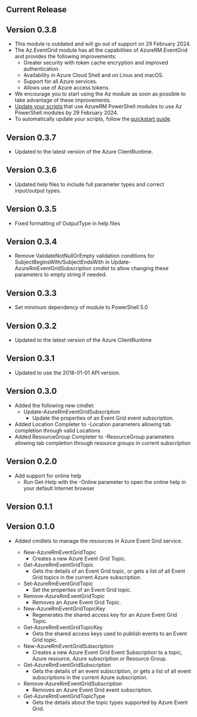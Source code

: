 <!--
    Please leave this section at the top of the change log.

    Changes for the current release should go under the section titled "Current Release", and should adhere to the following format:

    ## Current Release
    * Overview of change #1
        - Additional information about change #1
    * Overview of change #2
        - Additional information about change #2
        - Additional information about change #2
    * Overview of change #3
    * Overview of change #4
        - Additional information about change #4

    ## YYYY.MM.DD - Version X.Y.Z (Previous Release)
    * Overview of change #1
        - Additional information about change #1
-->
## Current Release

## Version 0.3.8
* This module is outdated and will go out of support on 29 February 2024.
* The Az.EventGrid module has all the capabilities of AzureRM.EventGrid and provides the following improvements:
    - Greater security with token cache encryption and improved authentication.
    - Availability in Azure Cloud Shell and on Linux and macOS.
    - Support for all Azure services.
    - Allows use of Azure access tokens.
* We encourage you to start using the Az module as soon as possible to take advantage of these improvements.
* [Update your scripts](https://docs.microsoft.com/powershell/azure/migrate-from-azurerm-to-az) that use AzureRM PowerShell modules to use Az PowerShell modules by 29 February 2024.
* To automatically update your scripts, follow the [quickstart guide](https://docs.microsoft.com/powershell/azure/quickstart-migrate-azurerm-to-az-automatically).

## Version 0.3.7
* Updated to the latest version of the Azure ClientRuntime.

## Version 0.3.6
* Updated help files to include full parameter types and correct input/output types.

## Version 0.3.5
* Fixed formatting of OutputType in help files

## Version 0.3.4
* Remove ValidateNotNullOrEmpty validation conditions for SubjectBeginsWith/SubjectEndsWith in Update-AzureRmEventGridSubscription cmdlet to allow changing these parameters to empty string if needed.

## Version 0.3.3
* Set minimum dependency of module to PowerShell 5.0

## Version 0.3.2
* Updated to the latest version of the Azure ClientRuntime

## Version 0.3.1
* Updated to use the 2018-01-01 API version.

## Version 0.3.0
* Added the following new cmdlet:
    - Update-AzureRmEventGridSubscription
        - Update the properties of an Event Grid event subscription.
* Added Location Completer to -Location parameters allowing tab completion through valid Locations
* Added ResourceGroup Completer to -ResourceGroup parameters allowing tab completion through resource groups in current subscription


## Version 0.2.0
* Add support for online help
    - Run Get-Help with the -Online parameter to open the online help in your default Internet browser

## Version 0.1.1

## Version 0.1.0
* Added cmdlets to manage the resources in Azure Event Grid service.

    - New-AzureRmEventGridTopic
        - Creates a new Azure Event Grid Topic.
    - Get-AzureRmEventGridTopic
        - Gets the details of an Event Grid topic, or gets a list of all Event Grid topics in the current Azure subscription.
    - Set-AzureRmEventGridTopic
        - Set the properties of an Event Grid topic.
    - Remove-AzureRmEventGridTopic
        - Removes an Azure Event Grid Topic.
    - New-AzureRmEventGridTopicKey
        - Regenerates the shared access key for an Azure Event Grid Topic.
    - Get-AzureRmEventGridTopicKey
        - Gets the shared access keys used to publish events to an Event Grid topic.
    - New-AzureRmEventGridSubscription
        - Creates a new Azure Event Grid Event Subscription to a topic, Azure resource, Azure subscription or Resource Group.
    - Get-AzureRmEventGridSubscription
        - Gets the details of an event subscription, or gets a list of all event subscriptions in the current Azure subscription.
    - Remove-AzureRmEventGridSubscription
        - Removes an Azure Event Grid event subscription.
    - Get-AzureRmEventGridTopicType
        - Gets the details about the topic types supported by Azure Event Grid.
